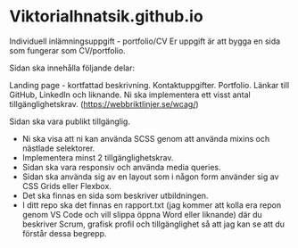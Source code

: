 # ViktoriaIhnatsik.github.io

Individuell inlämningsuppgift - portfolio/CV
Er uppgift är att bygga en sida som fungerar som CV/portfolio.

Sidan ska innehålla följande delar:

Landing page - kortfattad beskrivning.
Kontaktuppgifter.
Portfolio.
Länkar till GitHub, LinkedIn och liknande.
Ni ska implementera ett visst antal tillgänglighetskrav. (https://webbriktlinjer.se/wcag/)

Sidan ska vara publikt tillgänglig.

- Ni ska visa att ni kan använda SCSS genom att använda mixins och nästlade selektorer.
- Implementera minst 2 tillgänglighetskrav.
- Sidan ska vara responsiv och använda media queries.
- Sidan ska använda sig av en layout som i någon form använder sig av CSS Grids eller Flexbox.
- Det ska finnas en sida som beskriver utbildningen.
- I ditt repo ska det finnas en rapport.txt (jag kommer att kolla era repon genom VS Code och vill slippa öppna Word eller liknande) där du beskriver Scrum, grafisk profil och tillgänglighet så att jag kan se att du förstår dessa begrepp.
